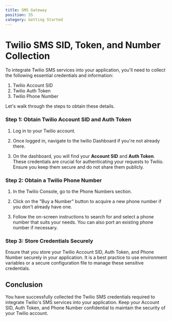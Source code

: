 ```yaml
---
title: SMS Gateway
position: 55
category: Getting Started
---
```


# Twilio SMS SID, Token, and Number Collection

To integrate Twilio SMS services into your application, you'll need to collect the following essential credentials and information:

1. Twilio Account SID
2. Twilio Auth Token
3. Twilio Phone Number

Let's walk through the steps to obtain these details.

### Step 1: Obtain Twilio Account SID and Auth Token

1. Log in to your Twilio account.

2. Once logged in, navigate to the twilio Dashboard if you're not already there.

3. On the dashboard, you will find your **Account SID** and **Auth Token**. These credentials are crucial for authenticating your requests to Twilio. Ensure you keep them secure and do not share them publicly.

### Step 2: Obtain a Twilio Phone Number

1. In the Twilio Console, go to the Phone Numbers section.

2. Click on the "Buy a Number" button to acquire a new phone number if you don't already have one.

3. Follow the on-screen instructions to search for and select a phone number that suits your needs. You can also port an existing phone number if necessary.

### Step 3: Store Credentials Securely

Ensure that you store your Twilio Account SID, Auth Token, and Phone Number securely in your application. It is a best practice to use environment variables or a secure configuration file to manage these sensitive credentials.

## Conclusion

You have successfully collected the Twilio SMS credentials required to integrate Twilio's SMS services into your application. Keep your Account SID, Auth Token, and Phone Number confidential to maintain the security of your Twilio account.
